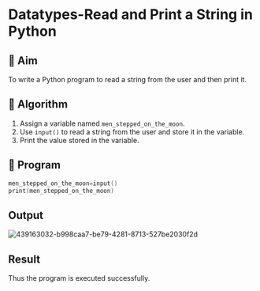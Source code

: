 # Datatypes-Read and Print a String in Python

## 🎯 Aim
To write a Python program to read a string from the user and then print it.

## 🧠 Algorithm
1. Assign a variable named `men_stepped_on_the_moon`.
2. Use `input()` to read a string from the user and store it in the variable.
3. Print the value stored in the variable.

## 🧾 Program
```c
men_stepped_on_the_moon=input()
print(men_stepped_on_the_moon)
```

## Output
![439163032-b998caa7-be79-4281-8713-527be2030f2d](https://github.com/user-attachments/assets/412ab67d-b78b-4077-bbe7-eecd60ed9a78)


## Result
Thus the program is executed successfully.
